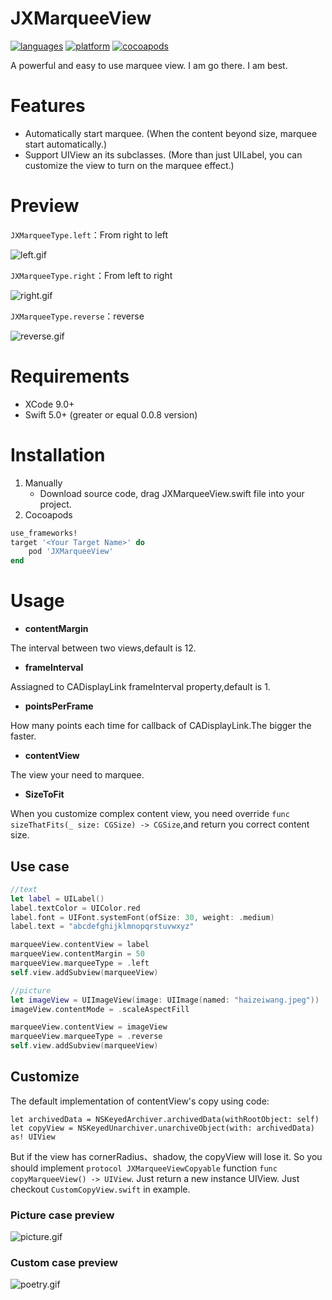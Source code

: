 # JXMarqueeView  

[![languages](https://img.shields.io/badge/language-swift-FF69B4.svg?style=plastic)](https://developer.apple.com/swift) 
[![platform](https://img.shields.io/badge/platform-iOS-blue.svg?style=plastic)](#)
[![cocoapods](https://img.shields.io/badge/cocoapods-supported-4BC51D.svg?style=plastic)](https://cocoapods.org/pods/JXMarqueeView)

A powerful and easy to use marquee view. 
I am go there. I am best.

# Features

- Automatically start marquee. (When the content beyond size, marquee start automatically.)
- Support UIView an its subclasses. (More than just UILabel, you can customize the view to turn on the marquee effect.)

# Preview

`JXMarqueeType.left`：From right to left

![left.gif](https://upload-images.jianshu.io/upload_images/1085173-712f04ce62c1a3bc.gif?imageMogr2/auto-orient/strip)

`JXMarqueeType.right`：From left to right

![right.gif](https://upload-images.jianshu.io/upload_images/1085173-5d21ffa924ec2afa.gif?imageMogr2/auto-orient/strip)

`JXMarqueeType.reverse`：reverse

![reverse.gif](https://upload-images.jianshu.io/upload_images/1085173-acffb41b6479bf1a.gif?imageMogr2/auto-orient/strip)

# Requirements 

- XCode 9.0+ 
- Swift 5.0+ (greater or equal 0.0.8 version)

# Installation

1. Manually
    - Download source code, drag JXMarqueeView.swift file into your project.
2. Cocoapods
```ruby
use_frameworks!
target '<Your Target Name>' do
    pod 'JXMarqueeView'
end
```

# Usage

- **contentMargin**

The interval between two views,default is 12.

- **frameInterval**

Assiagned to CADisplayLink frameInterval property,default is 1.

- **pointsPerFrame**

How many points each time for callback of CADisplayLink.The bigger the faster.

- **contentView**

The view your need to marquee.

- **SizeToFit**

When you customize complex content view, you need override `func sizeThatFits(_ size: CGSize) -> CGSize`,and return you correct content size.

## Use case 
```swift
//text
let label = UILabel()
label.textColor = UIColor.red
label.font = UIFont.systemFont(ofSize: 30, weight: .medium)
label.text = "abcdefghijklmnopqrstuvwxyz"

marqueeView.contentView = label
marqueeView.contentMargin = 50
marqueeView.marqueeType = .left
self.view.addSubview(marqueeView)

//picture
let imageView = UIImageView(image: UIImage(named: "haizeiwang.jpeg"))
imageView.contentMode = .scaleAspectFill

marqueeView.contentView = imageView
marqueeView.marqueeType = .reverse
self.view.addSubview(marqueeView)
```

## Customize

The default implementation of contentView's copy using code:
```
let archivedData = NSKeyedArchiver.archivedData(withRootObject: self)
let copyView = NSKeyedUnarchiver.unarchiveObject(with: archivedData) as! UIView
```
But if the view has cornerRadius、shadow, the copyView will lose it. So you should implement `protocol JXMarqueeViewCopyable` function `func copyMarqueeView() -> UIView`. Just return a new instance UIView.
Just checkout `CustomCopyView.swift` in example.

### Picture case preview
![picture.gif](https://github.com/pujiaxin33/JXMarqueeView/blob/master/JXMarqueeView/Assets/picture.gif?raw=true)

### Custom case preview
![poetry.gif](https://upload-images.jianshu.io/upload_images/1085173-c197188ee4e4fb44.gif?imageMogr2/auto-orient/strip)
